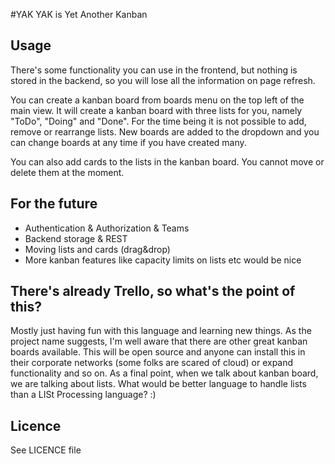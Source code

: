 #YAK
YAK is Yet Another Kanban

## Usage
There's some functionality you can use in the frontend, but nothing is stored in the backend, so you will lose all the information on page refresh.

You can create a kanban board from boards menu on the top left of the main view. It will create a kanban board with three lists for you, namely "ToDo", "Doing" and "Done". For the time being it is not possible to add, remove or rearrange lists. New boards are added to the dropdown and you can change boards at any time if you have created many.

You can also add cards to the lists in the kanban board. You cannot move or delete them at the moment.

## For the future
 * Authentication & Authorization & Teams
 * Backend storage & REST
 * Moving lists and cards (drag&drop)
 * More kanban features like capacity limits on lists etc would be nice
 
## There's already Trello, so what's the point of this?
Mostly just having fun with this language and learning new things. As the project name suggests, I'm well aware that there are other great kanban boards available. This will be open source and anyone can install this in their corporate networks (some folks are scared of cloud) or expand functionality and so on. As a final point, when we talk about kanban board, we are talking about lists. What would be better language to handle lists than a LISt Processing language? :)

## Licence
See LICENCE file
